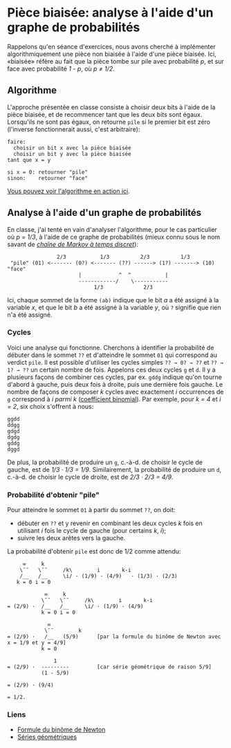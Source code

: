 
# Pièce biaisée: analyse à l'aide d'un graphe de probabilités

Rappelons qu'en séance d'exercices, nous avons cherché à implémenter
algorithmiquement une pièce non biaisée à l'aide d'une pièce biaisée.
Ici, «biaisée» réfère au fait que la pièce tombe sur pile avec
probabilité _p_, et sur face avec probabilité _1 - p_, où _p ≠ 1/2_.

## Algorithme

L'approche présentée en classe consiste à choisir deux bits à l'aide
de la pièce biaisée, et de recommencer tant que les deux bits sont
égaux. Lorsqu'ils ne sont pas égaux, on retourne ```pile``` si le
premier bit est zéro (l'inverse fonctionnerait aussi, c'est
arbitraire):

```
faire:
  choisir un bit x avec la pièce biaisée
  choisir un bit y avec la pièce biaisée
tant que x = y

si x = 0: retourner "pile"
sinon:    retourner "face"
```

[Vous pouvez voir l'algorithme en action ici](https://www.youtube.com/watch?v=5DN7es3JqHs).

## Analyse à l'aide d'un graphe de probabilités

En classe, j'ai tenté en vain d'analyser l'algorithme, pour le cas
particulier où _p = 1/3_, à l'aide de ce graphe de probabilités (mieux
connu sous le nom savant de _[chaîne de Markov à temps
discret](https://fr.wikipedia.org/wiki/Cha%C3%AEne_de_Markov)_):

```
                2/3           1/3          2/3          1/3
 "pile" (01) <------- (0?) <------- (??) ------> (1?) -------> (10) "face"
                       |            ^  ^           |
                       ------------/    \-----------
                            1/3             2/3
```

Ici, chaque sommet de la forme ```(ab)``` indique que le bit _a_ a été
assigné à la variable _x_, et que le bit _b_ a été assigné à la
variable _y_, où ```?``` signifie que rien n'a été assigné.

### Cycles

Voici une analyse qui fonctionne. Cherchons à identifier la
probabilité de débuter dans le sommet ```??``` et d'atteindre le
sommet ```01``` qui correspond au verdict ```pile```. Il est possible
d'utiliser les cycles simples ```?? → 0? → ??``` et ```?? → 1? → ??```
un certain nombre de fois. Appelons ces deux cycles ```g``` et
```d```. Il y a plusieurs façons de combiner ces cycles, par
ex. ```gddg``` indique qu'on tourne d'abord à gauche, puis deux fois à
droite, puis une dernière fois gauche. Le nombre de façons de composer
_k_ cycles avec exactement _i_ occurrences de ```g``` correspond à _i
parmi k_ ([coefficient
binomial](https://fr.wikipedia.org/wiki/Coefficient_binomial)). Par
exemple, pour _k = 4_ et _i = 2_, six choix s'offrent à nous:

```
ggdd
ddgg
gdgd
dgdg
gddg
dggd
```

De plus, la probabilité de produire un ```g```, c.-à-d. de choisir le
cycle de gauche, est de _1/3 · 1/3 = 1/9_. Similairement, la
probabilité de produire un ```d```, c.-à-d. de choisir le cycle de
droite, est de _2/3 · 2/3 = 4/9_.

### Probabilité d'obtenir "pile"

Pour atteindre le sommet ```01``` à partir du sommet ```??```, on doit:

* débuter en ```??``` et y revenir en combinant les deux cycles _k_
  fois en utilisant _i_ fois le cycle de gauche (pour certains _k_,
  _i_);
* suivre les deux arêtes vers la gauche.

La probabilité d'obtenir ```pile``` est donc de 1/2 comme attendu:

```
     ∞     k
    \¯¯   \¯¯     /k\        i       k-i
    /__   /__     \i/ · (1/9) · (4/9)   · (1/3) · (2/3)
   k = 0 i = 0

            ∞     k
           \¯¯   \¯¯     /k\        i       k-i
= (2/9) ·  /__   /__     \i/ · (1/9) · (4/9)
           k = 0 i = 0

             ∞  
            \¯¯        k
= (2/9) ·   /__   (5/9)      [par la formule du binôme de Newton avec x = 1/9 et y = 4/9]
           k = 0

               1  
= (2/9) ·  ---------         [car série géométrique de raison 5/9]
           (1 - 5/9)

= (2/9) · (9/4)

= 1/2.
```

### Liens

- [Formule du binôme de Newton](https://fr.wikipedia.org/wiki/Formule_du_binôme_de_Newton)
- [Séries géométriques](https://fr.wikipedia.org/wiki/S%C3%A9rie_g%C3%A9om%C3%A9trique)
